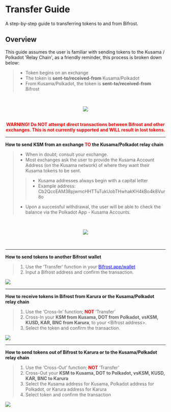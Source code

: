 # Transfer Guide
A step-by-step guide to transferring tokens to and from Bifrost.

## Overview
This guide assumes the user is familiar with sending tokens to the Kusama / Polkadot 'Relay Chain', as a friendly reminder, this process is broken down below:

>* Token begins on an exchange
>* The token is **sent-to/received-from** Kusama/Polkadot
>* From Kusama/Polkadot, the token is **sent-to/received-from** Bifrost

<div style="display:flex; justify-content:center;padding:2rem 0;">
    <img src="/Transfer.png">
</div>


<div style="color:red;font-weight:bolder;text-align:center;">WARNING!  Do NOT attempt direct transactions between Bifrost and other exchanges.   This is not currently supported and WILL result in lost tokens.</div>

---

<span style="font-weight:bolder">How to send KSM from an exchange <span style="color:red">TO</span> the Kusama/Polkadot relay chain</span>

>* When in doubt; consult your exchange.
>* Most exchanges ask the user to provide the Kusama Account Address (on the Kusama network) of where they want their Kusama tokens to be sent.
>>* Kusama addresses always begin with a capital letter
>>* Example address: Cb2QccEAM38pjwmcHHTTuTukUobTHwhakKH4kBo4k8Vur8o
>* Upon a successful withdrawal, the user will be able to check the balance via the Polkadot App - Kusama Accounts.

<div style="display:flex; justify-content:center;padding:2rem 0;">
    <img src="/ksm.png">
</div>

---

<span style="font-weight:bolder">How to send tokens to another Bifrost wallet</span>

> 1. Use the ‘Transfer’ function in your <a href="https://bifrost.app/" style="color:blue">Bifrost.app/wallet</a>
> 2. Input a Bifrost address and confirm the transaction.

 ![](/transfer_tokens_1.gif)
 
 ---

<span style="font-weight:bolder">How to receive tokens in Bifrost from Karura or the Kusama/Polkadot relay chain</span>

> 1. Use the ‘Cross-In’ function; <span style="color:red; font-weight:bold">NOT</span> ‘Transfer’
> 2. Cross-In your <b>KSM from Kusama, DOT from Polkadot, vsKSM, KUSD, KAR, BNC from Karura</b>, to your \<Bifrost address>.
> 3. Select the token and confirm the transaction.

 ![](/receive_token.gif)

---

<span style="font-weight:bolder">How to send tokens out of Bifrost to Karura or to the Kusama/Polkadot relay chain</span>

> 1. Use the ‘Cross-Out’ function; <span style="color:red; font-weight:bold">NOT</span> ‘Transfer’
> 2. Cross-Out your <b>KSM to Kusama, DOT to Polkadot, vsKSM, KUSD, KAR, BNC to Karura</b>
> 3. Select the Kusama address for Kusama, Polkadot address for Polkadot, or Karura address for Karura
> 4. Select token and confirm the transaction

 ![](/send_tokens.gif)